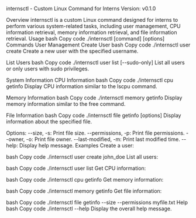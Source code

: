 internsctl - Custom Linux Command for Interns
Version: v0.1.0

Overview
internsctl is a custom Linux command designed for interns to perform various system-related tasks, including user management, CPU information retrieval, memory information retrieval, and file information retrieval.
Usage
bash
Copy code
./internsctl [command] [options]
Commands
User Management
Create User
bash
Copy code
./internsctl user create <username>
Create a new user with the specified username.

List Users
bash
Copy code
./internsctl user list [--sudo-only]
List all users or only users with sudo privileges.

System Information
CPU Information
bash
Copy code
./internsctl cpu getinfo
Display CPU information similar to the lscpu command.

Memory Information
bash
Copy code
./internsctl memory getinfo
Display memory information similar to the free command.

File Information
bash
Copy code
./internsctl file getinfo [options] <file-name>
Display information about the specified file.

Options:
--size, -s: Print file size.
--permissions, -p: Print file permissions.
--owner, -o: Print file owner.
--last-modified, -m: Print last modified time.
--help: Display help message.
Examples
Create a user:

bash
Copy code
./internsctl user create john_doe
List all users:

bash
Copy code
./internsctl user list
Get CPU information:

bash
Copy code
./internsctl cpu getinfo
Get memory information:

bash
Copy code
./internsctl memory getinfo
Get file information:

bash
Copy code
./internsctl file getinfo --size --permissions myfile.txt
Help
bash
Copy code
./internsctl --help
Display the overall help message.


